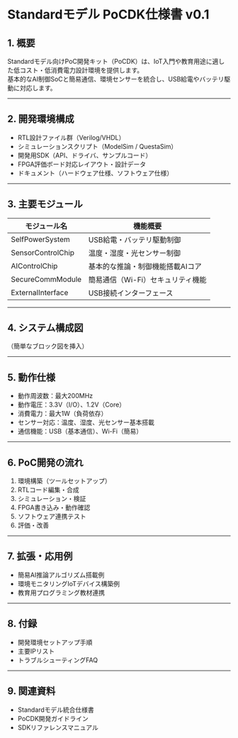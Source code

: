 # Standardモデル PoCDK仕様書 v0.1

## 1. 概要

Standardモデル向けPoC開発キット（PoCDK）は、IoT入門や教育用途に適した低コスト・低消費電力設計環境を提供します。  
基本的なAI制御SoCと簡易通信、環境センサーを統合し、USB給電やバッテリ駆動に対応します。

---

## 2. 開発環境構成

- RTL設計ファイル群（Verilog/VHDL）  
- シミュレーションスクリプト（ModelSim / QuestaSim）  
- 開発用SDK（API、ドライバ、サンプルコード）  
- FPGA評価ボード対応レイアウト・設計データ  
- ドキュメント（ハードウェア仕様、ソフトウェア仕様）

---

## 3. 主要モジュール

| モジュール名          | 機能概要                                   |
|-----------------------|--------------------------------------------|
| SelfPowerSystem       | USB給電・バッテリ駆動制御                   |
| SensorControlChip     | 温度・湿度・光センサー制御                   |
| AIControlChip         | 基本的な推論・制御機能搭載AIコア             |
| SecureCommModule      | 簡易通信（Wi-Fi）セキュリティ機能             |
| ExternalInterface     | USB接続インターフェース                       |

---

## 4. システム構成図

（簡単なブロック図を挿入）

---

## 5. 動作仕様

- 動作周波数：最大200MHz  
- 動作電圧：3.3V（I/O）、1.2V（Core）  
- 消費電力：最大1W（負荷依存）  
- センサー対応：温度、湿度、光センサー基本搭載  
- 通信機能：USB（基本通信）、Wi-Fi（簡易）

---

## 6. PoC開発の流れ

1. 環境構築（ツールセットアップ）  
2. RTLコード編集・合成  
3. シミュレーション・検証  
4. FPGA書き込み・動作確認  
5. ソフトウェア連携テスト  
6. 評価・改善

---

## 7. 拡張・応用例

- 簡易AI推論アルゴリズム搭載例  
- 環境モニタリングIoTデバイス構築例  
- 教育用プログラミング教材連携

---

## 8. 付録

- 開発環境セットアップ手順  
- 主要IPリスト  
- トラブルシューティングFAQ

---

## 9. 関連資料

- Standardモデル統合仕様書  
- PoCDK開発ガイドライン  
- SDKリファレンスマニュアル
